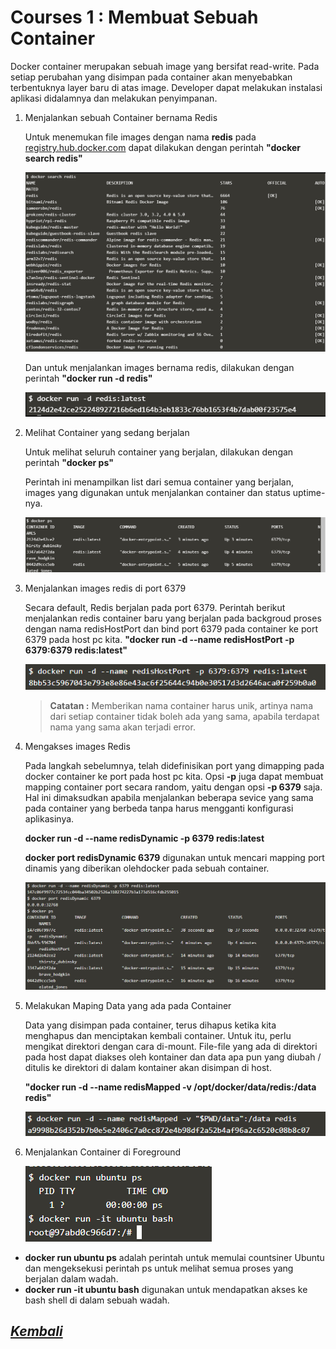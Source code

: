 

# Courses 1 : Membuat Sebuah Container


Docker container merupakan sebuah image yang bersifat read-write. Pada setiap perubahan yang disimpan pada container akan menyebabkan terbentuknya layer baru di atas image. Developer dapat melakukan instalasi aplikasi didalamnya dan melakukan penyimpanan.

1. Menjalankan sebuah Container bernama Redis

    Untuk menemukan file images dengan nama **redis** pada [registry.hub.docker.com](https://hub.docker.com) dapat dilakukan dengan perintah **"docker search redis"**

      ![mencari redis](img/1-1.png)

    
    Dan untuk menjalankan images bernama redis, dilakukan dengan perintah **"docker run -d redis"**

 
      ![menjalankan redis](img/1-2.png)

 2. Melihat Container yang sedang berjalan

    Untuk melihat seluruh container yang berjalan, dilakukan dengan perintah **"docker ps"**

    Perintah ini menampilkan list dari semua container yang berjalan, images yang digunakan untuk menjalankan container dan status uptime-nya.

    ![list container](img/1-3.png)
 
3. Menjalankan images redis di port 6379

    Secara default, Redis berjalan pada port 6379. Perintah berikut menjalankan redis container baru yang berjalan pada backgroud proses dengan nama redisHostPort dan bind port 6379 pada container ke port 6379 pada host pc kita.
    **"docker run -d --name redisHostPort -p 6379:6379 redis:latest"**

    ![menjalankan images](img/1-4.png)

    > **Catatan :**
      Memberikan nama container harus unik, artinya nama dari setiap container tidak boleh ada yang sama, apabila terdapat nama yang sama akan terjadi error.

4. Mengakses images Redis

    Pada langkah sebelumnya, telah didefinisikan port yang dimapping pada docker container ke port pada host pc kita. Opsi **-p** juga dapat membuat mapping container port secara random, yaitu dengan opsi **-p 6379** saja. Hal ini dimaksudkan apabila menjalankan beberapa sevice yang sama pada container yang berbeda tanpa harus mengganti konfigurasi aplikasinya.

    **docker run -d --name redisDynamic -p 6379 redis:latest**
    
    **docker port redisDynamic 6379** digunakan untuk mencari mapping port dinamis yang diberikan olehdocker pada sebuah container.

    ![mengakses image](img/1-5.png)

5. Melakukan Maping Data yang ada pada Container

    Data yang disimpan pada container, terus dihapus ketika kita menghapus dan menciptakan kembali container. Untuk itu, perlu mengikat direktori dengan cara di-mount. File-file yang ada di direktori pada host dapat diakses oleh kontainer dan data apa pun yang diubah / ditulis ke direktori di dalam kontainer akan disimpan di host.

    **"docker run -d --name redisMapped -v /opt/docker/data/redis:/data redis"**

    ![mapping lokasi data](img/1-6.png)

6. Menjalankan Container di Foreground

    ![container di foregroud](img/1-7.png)

  - **docker run ubuntu ps** adalah perintah untuk memulai countsiner Ubuntu dan mengeksekusi perintah ps untuk melihat semua proses yang berjalan dalam wadah.
  - **docker run -it ubuntu bash** digunakan untuk mendapatkan akses ke bash shell di dalam sebuah wadah.


## [*Kembali*](README.md "Kembali ke awal")